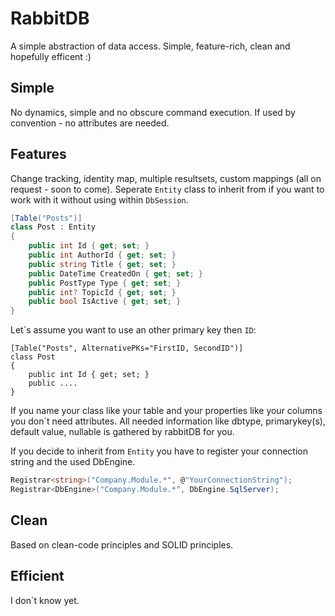 RabbitDB
========

A simple abstraction of data access. Simple, feature-rich, clean and hopefully efficent :)

Simple
----------

No dynamics, simple and no obscure command execution. 
If used by convention - no attributes are needed.

Features
------------

Change tracking, identity map, multiple resultsets, custom mappings
(all on request - soon to come).
Seperate `Entity` class to inherit from if you want to work with it without using within `DbSession`.

```csharp
[Table("Posts")]
class Post : Entity
{
    public int Id { get; set; }
    public int AuthorId { get; set; }
    public string Title { get; set; }
    public DateTime CreatedOn { get; set; }
    public PostType Type { get; set; }
    public int? TopicId { get; set; }
    public bool IsActive { get; set; }
}
```
Let´s assume you want to use an other primary key then `ID`:
```charp
[Table("Posts", AlternativePKs="FirstID, SecondID")]
class Post
{
    public int Id { get; set; }
    public ....
}
```

If you name your class like your table and your properties like your columns you don´t need attributes.
All needed information like dbtype, primarykey(s), default value, nullable is gathered by rabbitDB for you.

If you decide to inherit from `Entity` you have to register your connection string and the used DbEngine.
```csharp
Registrar<string>("Company.Module.*", @"YourConnectionString");
Registrar<DbEngine>("Company.Module.*", DbEngine.SqlServer);
```

Clean
-----

Based on clean-code principles and SOLID principles.

Efficient
---------

I don´t know yet.
